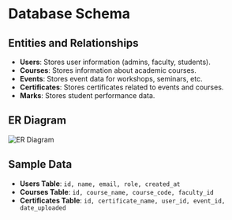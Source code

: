 # Database Schema

## Entities and Relationships
- **Users**: Stores user information (admins, faculty, students).
- **Courses**: Stores information about academic courses.
- **Events**: Stores event data for workshops, seminars, etc.
- **Certificates**: Stores certificates related to events and courses.
- **Marks**: Stores student performance data.

## ER Diagram
![ER Diagram](path/to/er-diagram.png)

## Sample Data
- **Users Table**: `id, name, email, role, created_at`
- **Courses Table**: `id, course_name, course_code, faculty_id`
- **Certificates Table**: `id, certificate_name, user_id, event_id, date_uploaded`

